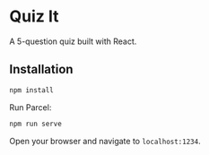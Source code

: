 # Quiz It

A 5-question quiz built with React.


## Installation


```bash
npm install
```

Run Parcel:

```bash
npm run serve
```

Open your browser and navigate to `localhost:1234`.
